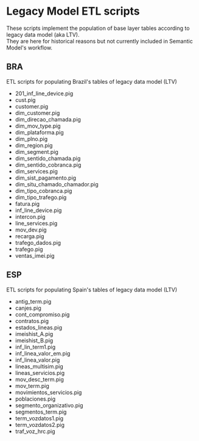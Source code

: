 # Legacy Model ETL scripts

These scripts implement the population of base layer tables according to legacy data model (aka LTV).  
They are here for historical reasons but not currently included in Semantic Model's workflow.

## BRA
ETL scripts for populating Brazil's tables of legacy data model (LTV)

* 201_inf_line_device.pig
* cust.pig
* customer.pig
* dim_customer.pig
* dim_direcao_chamada.pig
* dim_mov_type.pig
* dim_plataforma.pig
* dim_plno.pig
* dim_region.pig
* dim_segment.pig
* dim_sentido_chamada.pig
* dim_sentido_cobranca.pig
* dim_services.pig
* dim_sist_pagamento.pig
* dim_situ_chamado_chamador.pig
* dim_tipo_cobranca.pig
* dim_tipo_trafego.pig
* fatura.pig
* inf_line_device.pig
* intercon.pig
* line_services.pig
* mov_dev.pig
* recarga.pig
* trafego_dados.pig
* trafego.pig
* ventas_imei.pig

## ESP
ETL scripts for populating Spain's tables of legacy data model (LTV)

* antig_term.pig
* canjes.pig
* cont_compromiso.pig
* contratos.pig
* estados_lineas.pig
* imeishist_A.pig
* imeishist_B.pig
* inf_lin_term1.pig
* inf_linea_valor_em.pig
* inf_linea_valor.pig
* lineas_multisim.pig
* lineas_servicios.pig
* mov_desc_term.pig
* mov_term.pig
* movimientos_servicios.pig
* poblaciones.pig
* segmento_organizativo.pig
* segmentos_term.pig
* term_vozdatos1.pig
* term_vozdatos2.pig
* traf_voz_hrc.pig
